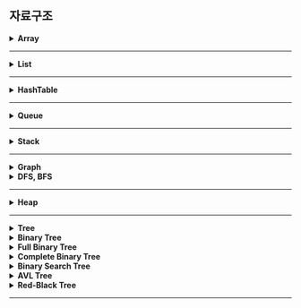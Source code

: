 ## 자료구조

<details>
    <summary><b>Array</b></summary>

## 정리
### Array
- 자료들을 연속적인 메모리 주소에 저장하는 저장소
- 인덱스를 통해 자료들을 접근한다.
### 시간 복잡도
- 자료 삽입 및 삭제: O(1)
- 자료 접근: O(1)
- 자료 탐색: O(N)
### 장단점
- 장점
  - 자료 접근이 빠르다.
  - 메모리 주소가 연속되기 때문에 지역성이 높아 성능이 뛰어날 확률이 높다.
- 단점
  - 배열의 크기를 바꾸지 못한다.
  - 빈공간이 존재하여 메모리의 낭비가 존재할 수 있다.
  - 중간에 요소를 삭제하거나 추가하는데 코스트가 많이 든다.
### 활용
- 동일한 타입의 데이터를 저장할 수 있다.
- 데이터베이스의 레코드
- CPU 스케쥴링
- 스택, 큐, 힙, 해시 테이블의 구현
## 참조
- https://www.geeksforgeeks.org/what-is-array/
</details>

---

<details>
    <summary><b>List</b></summary>

## 정리
### List
- 선형 자료구조로 연속적인 메모리에 저장되지 않고, 비연속적으로 저장되는 저장소이다.
- 빈 공간을 허용하지 않는다.
- 크기가 가변적이다.
### 시간 복잡도
- 자료 삽입 및 삭제: O(N)
- 자료 접근: O(N)
- 자료 탐색: O(N)
### 장단점
- 장점
  - 빈 공간을 허용하지 않아 메모리를 효율적으로 사용할 수 있다.
  - 크기가 가변적이다.
  - 중간에 요소를 추가하거나 삭제하는게 편하다.
- 단점
  - 접근이 느리다.
  - 지역성이 떨어져 성능이 떨어질 수 있다.
### 활용
- 그래프 구현
## 참조
- https://www.geeksforgeeks.org/what-is-linked-list/
- https://ongveloper.tistory.com/403
</details>

---

<details>
    <summary><b>HashTable</b></summary>

## 정리
### HashTable
- 해싱을 이용한 key-value 형태의 자료구조이다.
- hash function 을 통해 키를 특정한다.
### 충돌 방지
- Open Addressing
  - 충돌 시 테이블의 빈 공간에 저장하는 방식
- Separate Chaining
  - 각 해시 값에 대해 링크드 리스트를 유지하는 방식
### 시간 복잡도
- 자료 삽입 및 삭제: O(1)
- 자료 접근: O(1)
### 장단점
- 장점
  - 탐색이 빠르다.
  - 삽입 삭제가 간편하다.
- 단점
  - 구현이 어렵다.
  - 충돌시 비효율적이다.
### 활용
- 캐싱 시스템 구현
- 데이터베이스 구현
## 참조
- https://www.geeksforgeeks.org/hash-table-data-structure/
</details>

---

<details>
    <summary><b>Queue</b></summary>

## 정리
### Queue
- 선형 자료구조로, FIFO 의 순서로 요소가 연산되는 저장소이다.
- FIFO: First In First Out
### 종류
- Circular Queue
  - 끝 요소와 시작 요소가 이어져있는 큐
  - 삽입, 삭제에 O(1) 이 소모된다.
  - 메모리 관리, CPU 스케쥴링에 사용될 수 있다.
- Dequeue
  - 삽입과 삭제가 양쪽 에서 일어나는 큐
  - 스택과 큐로 동시에 사용될 수 있다.
- Priority Queue
  - 우선순위에 따라 요소들을 정렬하는 하는 큐
#### Priority Queue
- 구현하는 자료구조에 따른 시간복잡도

|        자료구조        | 삽입      | 삭제      | 접근      |
|:------------------:|---------|---------|---------|
|       Array        | O(1)    | O(N)    | O(N)    |
|     LinkedList     | O(N)    | O(1)    | O(1)    |
|    Binary Heap     | O(LogN) | O(LogN) | O(1)    |
| Binary Search Tree | O(1)    | O(LogN) | O(LogN) |
### 장단점
- 장점
  - 삽입, 삭제가 간편하다.
  - 다중 프로세스, 스레드 처리에 유용할 수 있다.
- 단점
  - 중간 요소의 삽입, 삭제가 힘들다.
  - 검색이 비효율적이다.
### 활용
- 멀티 프로그래밍
- 네트워크의 라우터나 스위치
- 공유 자
## 참조
- https://www.geeksforgeeks.org/introduction-to-queue-data-structure-and-algorithm-tutorials/
- https://www.geeksforgeeks.org/introduction-to-circular-queue/
- https://www.geeksforgeeks.org/deque-set-1-introduction-applications/
- https://www.geeksforgeeks.org/priority-queue-set-1-introduction/
- https://www.geeksforgeeks.org/applications-advantages-and-disadvantages-of-queue/
</details>

---

<details>
    <summary><b>Stack</b></summary>

## 정리
### Stack
- 선형 자료구조로, LIFO 의 순서로 요소가 연산되는 저장소이다.
- LIFO: Last In First Out
### 시간 복잡도
- 자료 삽입 및 삭제: O(1)
- 자료 접근: O(N)
- 자료 탐색: O(N)
### 장단점
- 장점
  - 구현이 간편하다.
  - 메모리를 효율적으로 사용한다.
- 단점
  - 요소 접근이 어렵다.
  - 메모리 단편화가 일어날 수 있다.
### 활용
- 함수 호출 연산 및 recursion 연산
- undo/redo 연산
## 참조
- https://www.geeksforgeeks.org/applications-advantages-and-disadvantages-of-stack/
</details>

---

<details>
    <summary><b>Graph</b></summary>
</details>

<details>
    <summary><b>DFS, BFS</b></summary>
</details>

---

<details>
    <summary><b>Heap</b></summary>
</details>

---

<details>
    <summary><b>Tree</b></summary>
</details>

<details>
    <summary><b>Binary Tree</b></summary>
</details>

<details>
    <summary><b>Full Binary Tree</b></summary>
</details>

<details>
    <summary><b>Complete Binary Tree</b></summary>
</details>

<details>
    <summary><b>Binary Search Tree</b></summary>
</details>

<details>
    <summary><b>AVL Tree</b></summary>
</details>

<details>
    <summary><b>Red-Black Tree</b></summary>
</details>

---
